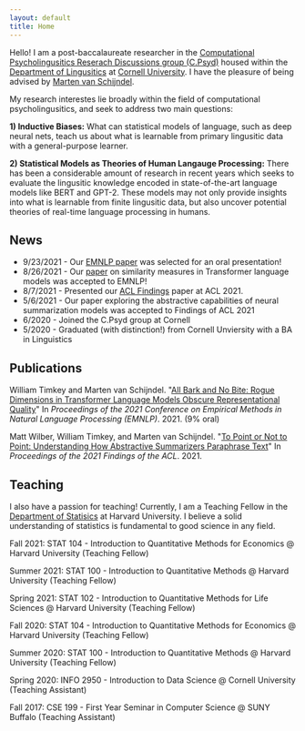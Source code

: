 ```yaml
---
layout: default
title: Home
---
```


Hello! I am a post-baccalaureate researcher in the [Computational Psycholingusitics Reserach Discussions group (C.Psyd)](https://c-psyd.github.io/) housed within the [Department of Lingusitics](https://linguistics.cornell.edu/) at [Cornell University](https://linguistics.cornelll.edu). I have the pleasure of being advised by [Marten van Schijndel](https://vansky.github.io/).

My research interestes lie broadly within the field of computational psycholingusitics, and seek to address two main questions:

**1) Inductive Biases:** What can statistical models of language, such as deep neural nets, teach us about what is learnable from primary lingusitic data with a general-purpose learner.

**2) Statistical Models as Theories of Human Langauge Processing:** There has been a considerable amount of research in recent years which seeks to evaluate the lingusitic knowledge encoded in state-of-the-art language models like BERT and GPT-2. These models may not only provide insights into what is learnable from finite lingusitic data, but also uncover potential theories of real-time language processing in humans.

## News

- 9/23/2021 - Our [EMNLP paper]() was selected for an oral presentation!
- 8/26/2021 - Our [paper]() on similarity measures in Transformer language models was accepted to EMNLP!
- 8/7/2021 -  Presented our [ACL Findings]() paper at ACL 2021.
- 5/6/2021 -  Our paper exploring the abstractive capabilities of neural summarization models was accepted to Findings of ACL 2021
- 6/2020 -    Joined the C.Psyd group at Cornell
- 5/2020 -    Graduated (with distinction!) from Cornell Unviersity with a BA in Linguistics

## Publications
William Timkey and Marten van Schijndel. "[All Bark and No Bite: Rogue Dimensions in Transformer Language Models Obscure Representational Quality](https://arxiv.org/abs/2109.04404)" In <i>Proceedings of the 2021 Conference on Empirical Methods in Natural Language Processing (EMNLP)</i>. 2021. (9% oral)

Matt Wilber, William Timkey, and Marten van Schijndel. "[To Point or Not to Point: Understanding How Abstractive Summarizers Paraphrase Text](https://aclanthology.org/2021.findings-acl.298/)" In <i>Proceedings of the 2021 Findings of the ACL</i>. 2021.
  
## Teaching

I also have a passion for teaching! Currently, I am a Teaching Fellow in the [Department of Statisics](https://statistics.fas.harvard.edu/) at Harvard University. I believe a solid understanding of statistics is fundamental to good science in any field.


Fall 2021:    STAT 104 - Introduction to Quantitative Methods for Economics @ Harvard University (Teaching Fellow)

Summer 2021:  STAT 100 - Introduction to Quantitative Methods @ Harvard University (Teaching Fellow)

Spring 2021:  STAT 102 - Introduction to Quantitative Methods for Life Sciences @ Harvard University (Teaching Fellow)

Fall 2020:    STAT 104 - Introduction to Quantitative Methods for Economics @ Harvard University (Teaching Fellow)

Summer 2020:  STAT 100 - Introduction to Quantitative Methods @ Harvard University (Teaching Fellow)

Spring 2020:  INFO 2950 - Introduction to Data Science @ Cornell University (Teaching Assistant)

Fall 2017:    CSE 199 - First Year Seminar in Computer Science @ SUNY Buffalo (Teaching Assistant)

